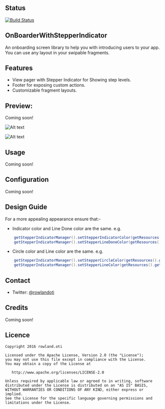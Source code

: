 ## Status
[![Build Status](https://travis-ci.org/RowlandOti/OnBoarderWithStepperIndicator.svg?branch=master)](https://travis-ci.org/RowlandOti/OnBoarderWithStepperIndicator)

## OnBoarderWithStepperIndicator
An onboarding screen library to help you with introducing users to your app. You can use any layout in your swipable fragments. 

## Features
- View pager with Stepper Indicator for Showing step levels.
- Footer for exposing custom actions.
- Customizable fragment layouts.

## Preview: 
Coming soon!

![Alt text](https://github.com/RowlandOti/OnBoarderWithStepperIndicator/blob/master/art/framed/Hero-Image_Nexus.jpg?raw=true "MovieSquire Preview")

![Alt text](https://github.com/RowlandOti/MovieSquire/blob/master/art/squire.gif?raw=true "MovieSquire Preview")

## Usage
Coming soon!

## Configuration
Coming soon!

## Design Guide
For a more appealing appearance ensure that:-
- Indicator color and Line Done color are the same. e.g.

```java
 	getStepperIndicatorManager().setStepperIndicatorColor(getResources().getColor(R.color.orange));
 	getStepperIndicatorManager().setStepperLineDoneColor(getResources().getColor(R.color.orange));
```
- Circle color and Line color are the same. e.g.


```java
 	getStepperIndicatorManager().setStepperCircleColor(getResources().getColor(R.color.grey));
 	getStepperIndicatorManager().setStepperLineColor(getResources().getColor(R.color.grey));
```
## Contact
- Twitter: [@rowlandoti](https://www.twitter.com/rowlandoti)

## Credits
Coming soon!

## Licence
```
Copyright 2016 rowland.oti

Licensed under the Apache License, Version 2.0 (the "License");
you may not use this file except in compliance with the License.
You may obtain a copy of the License at

   http://www.apache.org/licenses/LICENSE-2.0

Unless required by applicable law or agreed to in writing, software
distributed under the License is distributed on an "AS IS" BASIS,
WITHOUT WARRANTIES OR CONDITIONS OF ANY KIND, either express or implied.
See the License for the specific language governing permissions and
limitations under the License.
```
